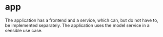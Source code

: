 # app
The application has a frontend and a service, which can, but do not have to, be implemented separately. The application uses the model service in a sensible use case.
